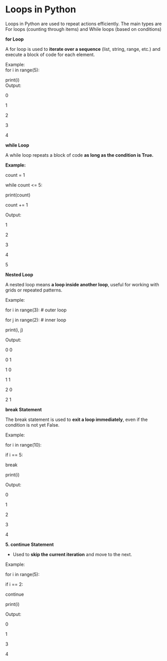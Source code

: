 # Loops in Python

Loops in Python are used to repeat actions efficiently. The main types
are For loops (counting through items) and While loops (based on
conditions)

**for Loop**

A for loop is used to **iterate over a sequence** (list, string, range,
etc.) and execute a block of code for each element.

Example:\
for i in range(5):

print(i)\
Output:

0

1

2

3

4

**while Loop**

A while loop repeats a block of code **as long as the condition is
True.**

**Example:**

count = 1

while count \<= 5:

print(count)

count += 1

Output:

1

2

3

4

5

**Nested Loop**

A nested loop means **a loop inside another loop**, useful for working
with grids or repeated patterns.

Example:

for i in range(3): \# outer loop

for j in range(2): \# inner loop

print(i, j)

Output:

0 0

0 1

1 0

1 1

2 0

2 1

**break Statement**

The break statement is used to **exit a loop immediately**, even if the
condition is not yet False.

Example:

for i in range(10):

if i == 5:

break

print(i)

Output:

0

1

2

3

4

**5. continue Statement**

-   Used to **skip the current iteration** and move to the next.

Example:

for i in range(5):

if i == 2:

continue

print(i)

Output:

0

1

3

4
